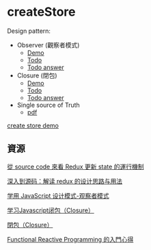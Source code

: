 # createStore

Design pattern:
 - Observer (觀察者模式)
   * [Demo](https://jsbin.com/tugulo/edit?js,console)
   * [Todo](https://jsbin.com/qucalu/edit?js,console)
   * [Todo answer](https://jsbin.com/dasuhe/edit?js,console)
 - Closure (閉包)
   * [Demo](https://jsbin.com/qagima/edit?js,console)
   * [Todo](https://jsbin.com/suwete/edit?js,console)
   * [Todo answer](https://jsbin.com/nucapu/edit?js,console)
 - Single source of Truth
   * [pdf](https://github.com/migocorp-f2e/understanding-redux-design/blob/master/createStore/redux-store-data-flow.pdf)

[create store demo](https://jsbin.com/zuwovo/edit?js,output)

## 資源

[從 source code 來看 Redux 更新 state 的運行機制](https://medium.com/@as790726/%E5%BE%9E-source-code-%E4%BE%86%E7%9C%8B-redux-%E7%9A%84%E9%81%8B%E8%A1%8C%E6%A9%9F%E5%88%B6-f5e0adc1b9f6#.cptq1ts1j)

[深入到源码：解读 redux 的设计思路与用法](http://div.io/topic/1309)

[学用 JavaScript 设计模式-观察者模式](http://wiki.jikexueyuan.com/project/javascript-design-patterns/observer-pattern.html)

[学习Javascript闭包（Closure）](http://www.ruanyifeng.com/blog/2009/08/learning_javascript_closures.html)

[閉包（Closure）](http://openhome.cc/Gossip/JavaScript/Closure.html)

[Functional Reactive Programming 的入門心得](https://medium.com/@rayshih771012/functional-reactive-programming-70be6bd8726b#.4p0lzpbap)
